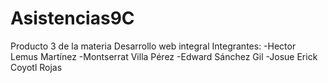 # Asistencias9C
Producto 3 de la materia Desarrollo web integral
Integrantes:
  -Hector Lemus Martínez
  -Montserrat Villa Pérez
  -Edward Sánchez Gil
  -Josue Erick Coyotl Rojas
